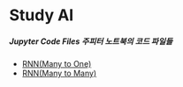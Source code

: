 # Study AI

##### Jupyter Code Files 주피터 노트북의 코드 파일들
- [RNN(Many to One)](./jupyterfiles/RNN(Many_to_One).ipynb)  
- [RNN(Many to Many)](./jupyterfiles/RNN(Many_to_Many).ipynb)  